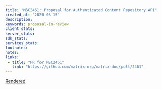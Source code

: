 ```yaml
---
title: "MSC2461: Proposal for Authenticated Content Repository API"
created_at: "2020-03-15"
description:
keywords: proposal-in-review
client_stats:
server_stats:
sdk_stats:
services_stats:
footnotes:
notes:
links:
 - title: "PR for MSC2461"
   link: "https://github.com/matrix-org/matrix-doc/pull/2461"
---
```

[Rendered](https://github.com/SyrupThinker/matrix-doc/blob/authenticated_content_repository_api/proposals/2461-authenticated-content-repository-api.md)
